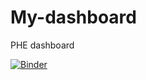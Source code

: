 # My-dashboard
PHE dashboard


[![Binder](https://mybinder.org/badge_logo.svg)](https://mybinder.org/v2/gh/imhsarcodes/My-dashboard/HEAD?urlpath=voila%2Frender%2FFinaldashboard.ipynb)
